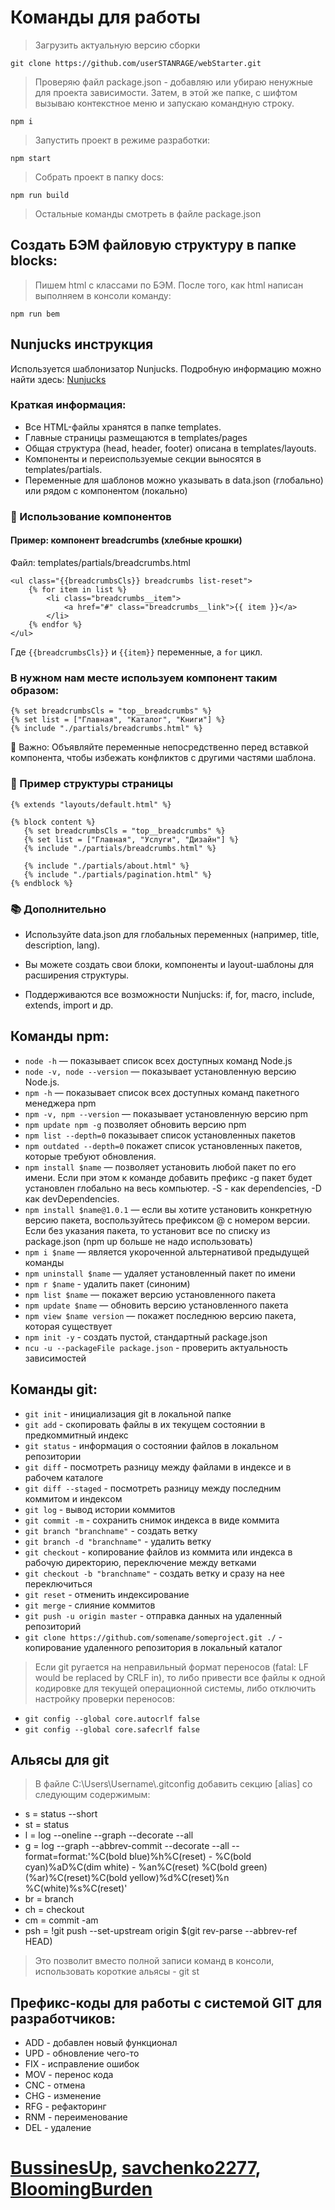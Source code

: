 # Команды для работы

> Загрузить актуальную версию сборки

`git clone https://github.com/userSTANRAGE/webStarter.git`

> Проверяю файл package.json - добавляю или убираю ненужные для проекта зависимости. Затем, в этой же папке, с шифтом вызываю контекстное меню и запускаю командную строку.

`npm i`

> Запустить проект в режиме разработки:

`npm start`

> Собрать проект в папку docs:

`npm run build`

> Остальные команды смотреть в файле package.json

## Создать БЭМ файловую структуру в папке blocks:
> Пишем html с классами по БЭМ. После того, как html написан выполняем в консоли команду:

`npm run bem`

## Nunjucks инструкция
Используется шаблонизатор Nunjucks. Подробную информацию можно найти здесь:
[Nunjucks](https://mozilla.github.io/nunjucks/templating.html)

### Краткая информация:
- Все HTML-файлы хранятся в папке templates.
- Главные страницы размещаются в templates/pages
- Общая структура (head, header, footer) описана в templates/layouts.
- Компоненты и переиспользуемые секции выносятся в templates/partials.
- Переменные для шаблонов можно указывать в data.json (глобально) или рядом с компонентом (локально)

### 🧩 Использование компонентов
#### Пример: компонент breadcrumbs (хлебные крошки)
Файл: templates/partials/breadcrumbs.html
```
<ul class="{{breadcrumbsCls}} breadcrumbs list-reset">
    {% for item in list %}
        <li class="breadcrumbs__item">
            <a href="#" class="breadcrumbs__link">{{ item }}</a>
        </li>
    {% endfor %}
</ul>
```
Где `{{breadcrumbsCls}}` и `{{item}}` переменные, а `for` цикл. 

### В нужном нам месте используем компонент таким образом:
```
{% set breadcrumbsCls = "top__breadcrumbs" %}
{% set list = ["Главная", "Каталог", "Книги"] %}
{% include "./partials/breadcrumbs.html" %}
```
🔔 Важно: Объявляйте переменные непосредственно перед вставкой компонента, чтобы избежать конфликтов с другими частями шаблона.

### 📁 Пример структуры страницы
```
{% extends "layouts/default.html" %}

{% block content %}
   {% set breadcrumbsCls = "top__breadcrumbs" %}
   {% set list = ["Главная", "Услуги", "Дизайн"] %}
   {% include "./partials/breadcrumbs.html" %}

   {% include "./partials/about.html" %}
   {% include "./partials/pagination.html" %}
{% endblock %}
```

### 📚 Дополнительно
- Используйте data.json для глобальных переменных (например, title, description, lang).

- Вы можете создать свои блоки, компоненты и layout-шаблоны для расширения структуры.

- Поддерживаются все возможности Nunjucks: if, for, macro, include, extends, import и др.



## Команды npm:
- `node -h` — показывает список всех доступных команд Node.js
- `node -v, node --version` — показывает установленную версию Node.js.
- `npm -h` — показывает список всех доступных команд пакетного менеджера npm
- `npm -v, npm --version` — показывает установленную версию npm
- `npm update npm -g` позволяет обновить версию npm
- `npm list --depth=0` показывает список установленных пакетов
- `npm outdated --depth=0` покажет список установленных пакетов, которые требуют обновления.
- `npm install $name` — позволяет установить любой пакет по его имени. Если при этом к команде добавить префикс -g пакет будет установлен глобально на весь компьютер. -S - как dependencies, -D как devDependencies. 
- `npm install $name@1.0.1` — если вы хотите установить конкретную версию пакета, воспользуйтесь префиксом @ с номером версии. Если без указания пакета, то установит все по списку из package.json (npm up больше не надо использовать)
- `npm i $name` — является укороченной альтернативой предыдущей команды
- `npm uninstall $name` — удаляет установленный пакет по имени
- `npm r $name` - удалить пакет (синоним)
- `npm list $name` — покажет версию установленного пакета
- `npm update $name` — обновить версию установленного пакета
- `npm view $name version` — покажет последнюю версию пакета, которая существует
- `npm init -y` - создать пустой, стандартный package.json
- `ncu -u --packageFile package.json` - проверить актуальность зависимостей

## Команды git:
- `git init` - инициализация git в локальной папке
- `git add` - скопировать файлы в их текущем состоянии в предкоммитный индекс
- `git status` - информация о состоянии файлов в локальном репозитории
- `git diff` - посмотреть разницу между файлами в индексе и в рабочем каталоге
- `git diff --staged` - посмотреть разницу между последним коммитом и индексом
- `git log` - вывод истории коммитов
- `git commit -m` - сохранить снимок индекса в виде коммита
- `git branch "branchname"` - создать ветку
- `git branch -d "branchname"` - удалить ветку
- `git checkout` - копирование файлов из коммита или индекса в рабочую директорию, переключение между ветками
- `git checkout -b "branchname"` - создать ветку и сразу на нее переключиться
- `git reset` - отменить индексирование
- `git merge` - слияние коммитов
- `git push -u origin master` - отправка данных на удаленный репозиторий
- `git clone https://github.com/somename/someproject.git ./` - копирование удаленного репозитория в локальный каталог

> Если git ругается на неправильный формат переносов (fatal: LF would be replaced by CRLF in), то либо привести все файлы к одной кодировке для текущей операционной системы, либо отключить настройку проверки переносов:

- `git config --global core.autocrlf false`
- `git config --global core.safecrlf false`


## Альясы для git
> В файле C:\Users\Username\\.gitconfig добавить секцию [alias] со следующим содержимым:

*	s = status --short
*	st = status
*	l = log --oneline --graph --decorate --all
*	g = log --graph --abbrev-commit --decorate --all --format=format:'%C(bold blue)%h%C(reset) - %C(bold cyan)%aD%C(dim white) - %an%C(reset) %C(bold green)(%ar)%C(reset)%C(bold yellow)%d%C(reset)%n %C(white)%s%C(reset)'
*	br = branch
*	ch = checkout
*	cm = commit -am
*	psh = !git push --set-upstream origin $(git rev-parse --abbrev-ref HEAD)

> Это позволит вместо полной записи команд в консоли, использовать короткие альясы - git st

## Префикс-коды для работы с системой GIT для разработчиков:
* ADD - добавлен новый функционал
* UPD - обновление чего-то
* FIX - исправление ошибок
* MOV - перенос кода
* CNC - отмена
* CHG - изменение
* RFG - рефакторинг
* RNM - переименование
* DEL - удаление

# [BussinesUp](https://business-up.org/), [savchenko2277](https://github.com/savchenko2277), [BloomingBurden](https://github.com/BloomingBurden)
